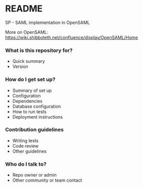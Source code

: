 # README #

SP - SAML implementation in OpenSAML

More on OpenSAML: https://wiki.shibboleth.net/confluence/display/OpenSAML/Home

### What is this repository for? ###

* Quick summary
* Version

### How do I get set up? ###

* Summary of set up
* Configuration
* Dependencies
* Database configuration
* How to run tests
* Deployment instructions

### Contribution guidelines ###

* Writing tests
* Code review
* Other guidelines

### Who do I talk to? ###

* Repo owner or admin
* Other community or team contact
